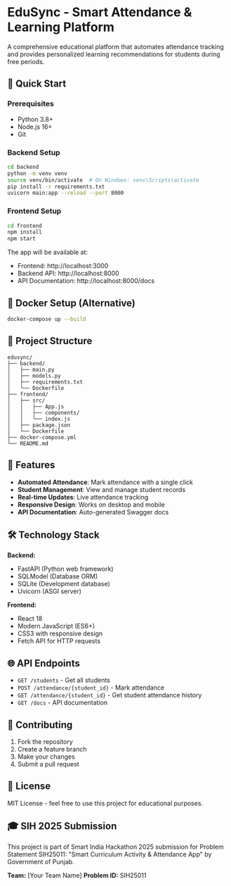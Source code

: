 # EduSync - Smart Attendance & Learning Platform

A comprehensive educational platform that automates attendance tracking and provides personalized learning recommendations for students during free periods.

## 🚀 Quick Start

### Prerequisites
- Python 3.8+
- Node.js 16+
- Git

### Backend Setup
```bash
cd backend
python -m venv venv
source venv/bin/activate  # On Windows: venv\Scripts\activate
pip install -r requirements.txt
uvicorn main:app --reload --port 8000
```

### Frontend Setup
```bash
cd frontend
npm install
npm start
```

The app will be available at:
- Frontend: http://localhost:3000
- Backend API: http://localhost:8000
- API Documentation: http://localhost:8000/docs

## 🐳 Docker Setup (Alternative)

```bash
docker-compose up --build
```

## 📁 Project Structure

```
edusync/
├── backend/
│   ├── main.py
│   ├── models.py
│   ├── requirements.txt
│   └── Dockerfile
├── frontend/
│   ├── src/
│   │   ├── App.js
│   │   ├── components/
│   │   └── index.js
│   ├── package.json
│   └── Dockerfile
├── docker-compose.yml
└── README.md
```

## 🎯 Features

- **Automated Attendance**: Mark attendance with a single click
- **Student Management**: View and manage student records
- **Real-time Updates**: Live attendance tracking
- **Responsive Design**: Works on desktop and mobile
- **API Documentation**: Auto-generated Swagger docs

## 🛠 Technology Stack

**Backend:**
- FastAPI (Python web framework)
- SQLModel (Database ORM)
- SQLite (Development database)
- Uvicorn (ASGI server)

**Frontend:**
- React 18
- Modern JavaScript (ES6+)
- CSS3 with responsive design
- Fetch API for HTTP requests

## 🌐 API Endpoints

- `GET /students` - Get all students
- `POST /attendance/{student_id}` - Mark attendance
- `GET /attendance/{student_id}` - Get student attendance history
- `GET /docs` - API documentation

## 📝 Contributing

1. Fork the repository
2. Create a feature branch
3. Make your changes
4. Submit a pull request

## 📄 License

MIT License - feel free to use this project for educational purposes.

## 🎓 SIH 2025 Submission

This project is part of Smart India Hackathon 2025 submission for Problem Statement SIH25011: "Smart Curriculum Activity & Attendance App" by Government of Punjab.

**Team:** [Your Team Name]
**Problem ID:** SIH25011